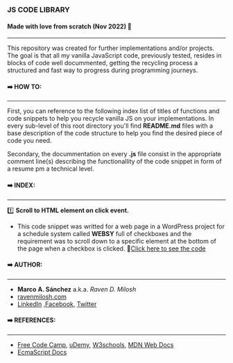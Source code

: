 ### JS CODE LIBRARY

#### Made with love from scratch (Nov 2022) :blue_heart:

---

This repository was created for further implementations and/or projects.
The goal is that all my vanilla JavaScript code, previously tested,
resides in blocks of code well docummented, getting the recycling process
a structured and fast way to progress during programming journeys.

#### :arrow_right: HOW TO:

---

First, you can reference to the following index list of titles of functions
and code snippets to help you recycle vanilla JS on your implementations.
In every sub-level of this root directory you'll find **README.md** files
with a base description of the code structure to help you find the
desired piece of code you need.

Secondary, the docummentation on every **.js** file consist in the appropriate
comment line(s) describing the functionallity of the code snippet in form
of a resume pm a technical level.

#### :arrow_right: INDEX:

---

:one: **Scroll to HTML element on click event.**

- This code snippet was writted for a web page in a WordPress project for a schedule system called **WEBSY** full of checkboxes and the requirement was to scroll down to a specific element at the bottom of the page when a checkbox is clicked. :link:[Click here to see the code](https://github.com/MarcoAntonioSanchez/JS_Library/tree/main/functions/scroll_to_element_on_click_event)

#### :arrow_right: AUTHOR:

---

- **Marco A. Sánchez** a.k.a. _Raven D. Milosh_
- [ravenmilosh.com](https://www.ravenmilosh.com/)
- [LinkedIn](https://linkedin.com/in/marco-a-sanchez/) ,[Facebook](https://facebook.com/RavenDMilosh/), [Twitter](https://twitter.com/@ravenmilosh)

#### :arrow_right: REFERENCES:

---

- [Free Code Camp](https://www.freecodecamp.org/), [uDemy](https://www.udemy.com/), [W3schools](https://www.w3schools.com/), [MDN Web Docs](https://developer.mozilla.org/)
- [EcmaScript Docs](https://262.ecma-international.org/5.1/)
